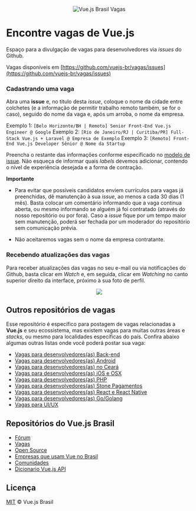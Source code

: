 <p align="center">
<img src="https://i.postimg.cc/jdrQ6vXD/vuejsbrasil_vagas.jpg" alt="Vue.js Brasil Vagas">
</p>

# Encontre vagas de Vue.js

Espaço para a divulgação de vagas para desenvolvedores via _issues_ do Github.

Vagas disponíveis em [https://github.com/vuejs-br/vagas/issues](https://github.com/vuejs-br/vagas/issues)

### Cadastrando uma vaga

Abra uma **issue** e, no titulo desta _issue_, coloque o nome da cidade entre colchetes (e a informação de permitir trabalho remoto também, se for o caso), seguido do nome da vaga e, após um arroba, o nome da empresa.

Exemplo 1: `[Belo Horizonte/BH | Remoto] Senior Front-End Vue.js Engineer @ Google`
Exemplo 2: `[Rio de Janeiro/RJ | Curitiba/PR] Full-Stack Vue.js + Laravel @ Empresa de Exemplo`
Exemplo 3: `[Remoto] Front-End Vue.js Developer Sênior @ Nome da Startup`

Preencha o restante das informações conforme especificado no [modelo de issue](https://github.com/vuejs-br/vagas/blob/master/.github/ISSUE_TEMPLATE/nova-vaga.md). Não esqueça de informar quais _labels_ devemos adicionar, contendo o nível de experiência desejada e a forma de contração.

**Importante**

- Para evitar que possíveis candidatos enviem currículos para vagas já preenchidas, dê manutenção à sua _issue_, ao menos a cada 30 dias (1 mês). Basta colocar um comentário informando que a vaga continua aberta, ou mesmo informando se alguém já foi contratado (através do nosso repositório ou por fora). Caso a _issue_ fique por um tempo maior sem manutenção, poderá ser fechada por um moderador do repositório sem comunicação prévia.

- Não aceitaremos vagas sem o nome da empresa contratante.

### Recebendo atualizações das vagas

Para receber atualizações das vagas no seu e-mail ou via notificações do Github, basta clicar em _Watch_ e, em seguida, clicar em _Watching_ no canto superior direito da interface, próximo à sua foto de perfil.

<p align="center">
<img src="https://i.postimg.cc/gkSjc2nG/Screen_Recording_2018-10-03_at_08.23_PM.gif">
</p>

## Outros repositórios de vagas

Esse repositório é específico para postagem de vagas relacionadas a **Vue.js** e seu ecossistema, mas existem vagas para muitas outras áreas e _stacks_, ou mesmo para localidades específicas do país. Confira abaixo algumas outras listas onde você poderá postar sua vaga:

- [Vagas para desenvolvedores(as) Back-end](https://github.com/backend-br/vagas)
- [Vagas para desenvolvedores(as) Android](https://github.com/androiddevbr/vagas)
- [Vagas para desenvolvedores(as) no Ceará](https://github.com/CangaceirosDevels/vagas_de_emprego)
- [Vagas para desenvolvedores(as) iOS e OSX](https://github.com/CocoaHeadsBrasil/vagas)
- [Vagas para desenvolvedores(as) PHP](https://github.com/phpdevbr/vagas)
- [Vagas para desenvolvedores(as) Stone Pagamentos](https://github.com/stone-pagamentos/vagas)
- [Vagas para desenvolvedores(as) React e React Native](https://github.com/react-brasil/vagas)
- [Vagas para desenvolvedores(as) Go/Golang](https://github.com/Gommunity/vagas)
- [Vagas para UI/UX](https://github.com/uxbrasil/vagas)

## Repositórios do Vue.js Brasil

- [Fórum](https://github.com/vuejs-br/forum)
- [Vagas](https://github.com/vuejs-br/vagas)
- [Open Source](https://github.com/vuejs-br/open-source)
- [Empresas que usam Vue no Brasil](https://github.com/vuejs-br/empresas-que-usam-vue-no-brasil)
- [Comunidades](https://github.com/vuejs-br/comunidades)
- [Dicionario Vue.js API](https://github.com/vuejs-br/dicionario-vuejs-api)

## Licença

[MIT](/LICENSE) &copy; Vue.js Brasil
